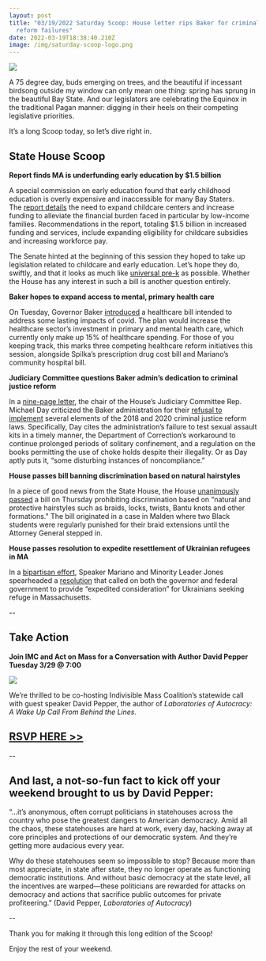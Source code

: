 ```yaml
---
layout: post
title: "03/19/2022 Saturday Scoop: House letter rips Baker for criminal justice
  reform failures"
date: 2022-03-19T18:38:40.210Z
image: /img/saturday-scoop-logo.png
---
```

![](https://nvlupin.blob.core.windows.net/images/van/EA/EA007/1/90151/images/Saturday%20Scoop.png)

A 75 degree day, buds emerging on trees, and the beautiful if incessant birdsong outside my window can only mean one thing: spring has sprung in the beautiful Bay State. And our legislators are celebrating the Equinox in the traditional Pagan manner: digging in their heels on their competing legislative priorities.

It’s a long Scoop today, so let’s dive right in.

## **State House Scoop**

**Report finds MA is underfunding early education by $1.5 billion**

A special commission on early education found that early childhood education is overly expensive and inaccessible for many Bay Staters. The [report details](https://whdh.com/news/commission-urges-1-5b-investment-in-early-education/?utm_medium=&emci=30c7d293-aaa7-ec11-a22a-281878b85110&emdi=ea000000-0000-0000-0000-000000000001&ceid={{ContactsEmailID}}) the need to expand childcare centers and increase funding to alleviate the financial burden faced in particular by low-income families. Recommendations in the report, totaling $1.5 billion in increased funding and services, include expanding eligibility for childcare subsidies and increasing workforce pay. 

The Senate hinted at the beginning of this session they hoped to take up legislation related to childcare and early education. Let’s hope they do, swiftly, and that it looks as much like [universal pre-k](https://commonstartma.org/?utm_medium=&emci=30c7d293-aaa7-ec11-a22a-281878b85110&emdi=ea000000-0000-0000-0000-000000000001&ceid={{ContactsEmailID}}) as possible. Whether the House has any interest in such a bill is another question entirely.

**Baker hopes to expand access to mental, primary health care**

On Tuesday, Governor Baker [introduced](https://www.bostonglobe.com/2022/03/15/metro/baker-unveils-new-health-care-bill/?utm_medium=&emci=30c7d293-aaa7-ec11-a22a-281878b85110&emdi=ea000000-0000-0000-0000-000000000001&ceid={{ContactsEmailID}}) a healthcare bill intended to address some lasting impacts of covid. The plan would increase the healthcare sector’s investment in primary and mental health care, which currently only make up 15% of healthcare spending. For those of you keeping track, this marks three competing healthcare reform initiatives this session, alongside Spilka’s prescription drug cost bill and Mariano’s community hospital bill. 

**Judiciary Committee questions Baker admin’s dedication to criminal justice reform** 

In a [nine-page letter](https://www.bostonglobe.com/2022/03/18/opinion/reform-laws-only-good-those-who-enforce-them/?utm_medium=&emci=30c7d293-aaa7-ec11-a22a-281878b85110&emdi=ea000000-0000-0000-0000-000000000001&ceid={{ContactsEmailID}}), the chair of the House’s Judiciary Committee Rep. Michael Day criticized the Baker administration for their [refusal to implement](https://commonwealthmagazine.org/criminal-justice/house-leader-questions-implementation-of-criminal-justice-law/?utm_medium=&emci=30c7d293-aaa7-ec11-a22a-281878b85110&emdi=ea000000-0000-0000-0000-000000000001&ceid={{ContactsEmailID}}) several elements of the 2018 and 2020 criminal justice reform laws. Specifically, Day cites the administration’s failure to test sexual assault kits in a timely manner, the Department of Correction’s workaround to continue prolonged periods of solitary confinement, and a regulation on the books permitting the use of choke holds despite their illegality. Or as Day aptly puts it, “some disturbing instances of noncompliance.” 

**House passes bill banning discrimination based on natural hairstyles**

In a piece of good news from the State House, the House [unanimously passed](https://www.wbur.org/news/2022/03/18/bill-bans-natural-hair-bias?utm_medium=&emci=30c7d293-aaa7-ec11-a22a-281878b85110&emdi=ea000000-0000-0000-0000-000000000001&ceid={{ContactsEmailID}}) a bill on Thursday prohibiting discrimination based on “natural and protective hairstyles such as braids, locks, twists, Bantu knots and other formations." The bill originated in a case in Malden where two Black students were regularly punished for their braid extensions until the Attorney General stepped in. 

**House passes resolution to expedite resettlement of Ukrainian refugees in MA**

In a [bipartisan effort](https://www.wbur.org/news/2022/03/16/massachusetts-house-refugee-resettlement-ukraine-expedited-consideration?utm_medium=&emci=30c7d293-aaa7-ec11-a22a-281878b85110&emdi=ea000000-0000-0000-0000-000000000001&ceid={{ContactsEmailID}}), Speaker Mariano and Minority Leader Jones spearheaded a [resolution](https://www.politico.com/f/?id=0000017f-9653-d137-abff-f6d3c8b40000&nname=massachusetts-playbook&nid=0000014f-704c-d54c-a1ff-fb6da68f0000&nrid=ba098114-c7c0-43d4-b4f6-29d15830e3c5&nlid=630384&utm_medium=&emci=30c7d293-aaa7-ec11-a22a-281878b85110&emdi=ea000000-0000-0000-0000-000000000001&ceid={{ContactsEmailID}}) that called on both the governor and federal government to provide “expedited consideration” for Ukrainians seeking refuge in Massachusetts. 

\--

## **Take Action**

**Join IMC and Act on Mass for a Conversation with Author David Pepper Tuesday 3/29 @ 7:00**

![](/img/david-pepper-twitter-photo.png)

We’re thrilled to be co-hosting Indivisible Mass Coalition’s statewide call with guest speaker David Pepper, the author of *Laboratories of Autocracy: A Wake Up Call From Behind the Lines.* 

## **[RSVP HERE >>](https://us02web.zoom.us/meeting/register/tZAkcOCgrDIjE9S46pn8nzWLtySCAHOpjdiY?utm_medium=&emci=30c7d293-aaa7-ec11-a22a-281878b85110&emdi=ea000000-0000-0000-0000-000000000001&ceid={{ContactsEmailID}})**

\--

## **And last, a not-so-fun fact to kick off your weekend brought to us by David Pepper:**

“…it’s anonymous, often corrupt politicians in statehouses across the country who pose the greatest dangers to American democracy. Amid all the chaos, these statehouses are hard at work, every day, hacking away at core principles and protections of our democratic system. And they’re getting more audacious every year.

Why do these statehouses seem so impossible to stop? Because more than most appreciate, in state after state, they no longer operate as functioning democratic institutions. And without basic democracy at the state level, all the incentives are warped—these politicians are rewarded for attacks on democracy and actions that sacrifice public outcomes for private profiteering.” (David Pepper, *Laboratories of Autocracy*)

\--

Thank you for making it through this long edition of the Scoop!

Enjoy the rest of your weekend.